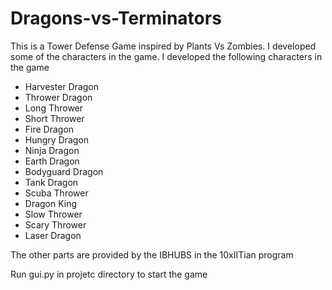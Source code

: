 # Dragons-vs-Terminators
This is a Tower Defense Game inspired by Plants Vs Zombies. I developed some of the characters in the game.
I developed the following characters in the game
- Harvester Dragon
- Thrower Dragon
- Long Thrower
- Short Thrower
- Fire Dragon
- Hungry Dragon
- Ninja Dragon
- Earth Dragon
- Bodyguard Dragon
- Tank Dragon
- Scuba Thrower
- Dragon King
- Slow Thrower
- Scary Thrower
- Laser Dragon

The other parts are provided by the IBHUBS in the 10xIITian program


Run gui.py in projetc directory to start the game
